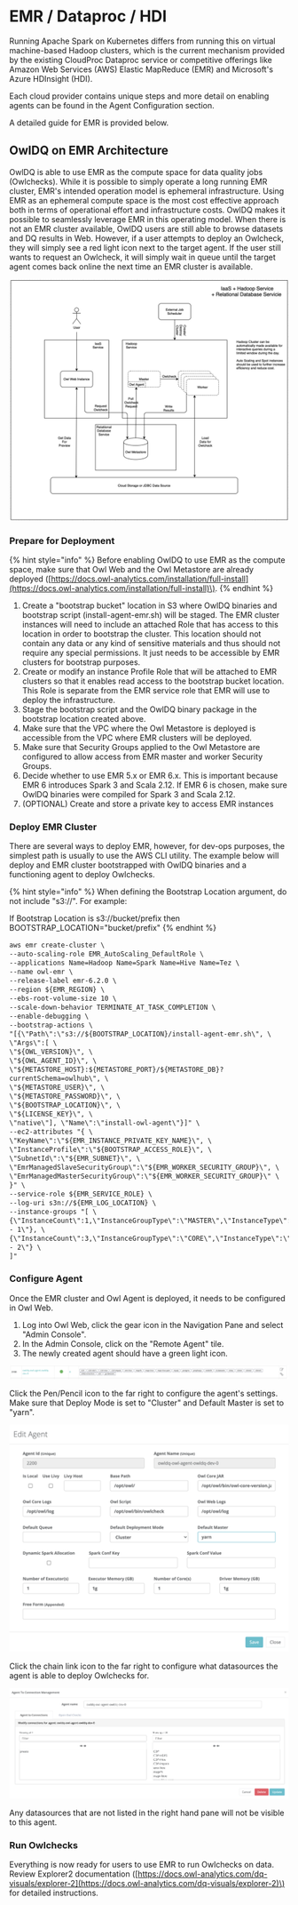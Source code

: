 # EMR / Dataproc / HDI

Running Apache Spark on Kubernetes differs from running this on virtual machine-based Hadoop clusters, which is the current mechanism provided by the existing CloudProc Dataproc service or competitive offerings like Amazon Web Services \(AWS\) Elastic MapReduce \(EMR\) and Microsoft's Azure HDInsight \(HDI\).

Each cloud provider contains unique steps and more detail on enabling agents can be found in the Agent Configuration section.

A detailed guide for EMR is provided below.

## OwlDQ on EMR Architecture

OwlDQ is able to use EMR as the compute space for data quality jobs \(Owlchecks\). While it is possible to simply operate a long running EMR cluster, EMR's intended operation model is ephemeral infrastructure. Using EMR as an ephemeral compute space is the most cost effective approach both in terms of operational effort and infrastructure costs. OwlDQ makes it possible to seamlessly leverage EMR in this operating model. When there is not an EMR cluster available, OwlDQ users are still able to browse datasets and DQ results in Web. However, if a user attempts to deploy an Owlcheck, they will simply see a red light icon next to the target agent. If the user still wants to request an Owlcheck, it will simply wait in queue until the target agent comes back online the next time an EMR cluster is available.

![](../.gitbook/assets/screenshot-2021-02-17-at-9.47.05-am.png)

### Prepare for Deployment

{% hint style="info" %}
Before enabling OwlDQ to use EMR as the compute space, make sure that Owl Web and the Owl Metastore are already deployed \([https://docs.owl-analytics.com/installation/full-install](https://docs.owl-analytics.com/installation/full-install)\). 
{% endhint %}

1. Create a "bootstrap bucket" location in S3 where OwlDQ binaries and bootstrap script \(install-agent-emr.sh\) will be staged. The EMR cluster instances will need to include an attached Role that has access to this location in order to bootstrap the cluster. This location should not contain any data or any kind of sensitive materials and thus should not require any special permissions. It just needs to be accessible by EMR clusters for bootstrap purposes. 
2. Create or modify an instance Profile Role that will be attached to EMR clusters so that it enables read access to the bootstrap bucket location. This Role is separate from the EMR service role that EMR will use to deploy the infrastructure.
3. Stage the bootstrap script and the OwlDQ binary package in the bootstrap location created above.
4. Make sure that the VPC where the Owl Metastore is deployed is accessible from the VPC where EMR clusters will be deployed.
5. Make sure that Security Groups applied to the Owl Metastore are configured to allow access from EMR master and worker Security Groups.
6. Decide whether to use EMR 5.x or EMR 6.x. This is important because EMR 6 introduces Spark 3 and Scala 2.12. If EMR 6 is chosen, make sure OwlDQ binaries were compiled for Spark 3 and Scala 2.12.
7. \(OPTIONAL\) Create and store a private key to access EMR instances

### Deploy EMR Cluster

There are several ways to deploy EMR, however, for dev-ops purposes, the simplest path is usually to use the AWS CLI utility. The example below will deploy and EMR cluster bootstrapped with OwlDQ binaries and a functioning agent to deploy Owlchecks. 

{% hint style="info" %}
When defining the Bootstrap Location argument, do not include "s3://". For example:

If Bootstrap Location is s3://bucket/prefix then BOOTSTRAP\_LOCATION="bucket/prefix"
{% endhint %}

```
aws emr create-cluster \
--auto-scaling-role EMR_AutoScaling_DefaultRole \
--applications Name=Hadoop Name=Spark Name=Hive Name=Tez \
--name owl-emr \
--release-label emr-6.2.0 \
--region ${EMR_REGION} \
--ebs-root-volume-size 10 \
--scale-down-behavior TERMINATE_AT_TASK_COMPLETION \
--enable-debugging \
--bootstrap-actions \
"[{\"Path\":\"s3://${BOOTSTRAP_LOCATION}/install-agent-emr.sh\", \
\"Args\":[ \
\"${OWL_VERSION}\", \
\"${OWL_AGENT_ID}\", \
\"${METASTORE_HOST}:${METASTORE_PORT}/${METASTORE_DB}?currentSchema=owlhub\", \
\"${METASTORE_USER}\", \
\"${METASTORE_PASSWORD}\", \
\"${BOOTSTRAP_LOCATION}\", \
\"${LICENSE_KEY}\", \
\"native\"], \"Name\":\"install-owl-agent\"}]" \
--ec2-attributes "{ \
\"KeyName\":\"${EMR_INSTANCE_PRIVATE_KEY_NAME}\", \
\"InstanceProfile\":\"${BOOTSTRAP_ACCESS_ROLE}\", \
\"SubnetId\":\"${EMR_SUBNET}\", \
\"EmrManagedSlaveSecurityGroup\":\"${EMR_WORKER_SECURITY_GROUP}\", \
\"EmrManagedMasterSecurityGroup\":\"${EMR_WORKER_SECURITY_GROUP}\" \
}" \
--service-role ${EMR_SERVICE_ROLE} \
--log-uri s3n://${EMR_LOG_LOCATION} \
--instance-groups "[ \
{\"InstanceCount\":1,\"InstanceGroupType\":\"MASTER\",\"InstanceType\":\"${EMR_MASTER_INSTANCE_TYPE}\",\"Name\":\"Master - 1\"}, \
{\"InstanceCount\":3,\"InstanceGroupType\":\"CORE\",\"InstanceType\":\"${EMR_CORE_INSTANCE_TYPE}\",\"Name\":\"Core - 2\"} \
]" 
```

### Configure Agent

Once the EMR cluster and Owl Agent is deployed, it needs to be configured in Owl Web. 

1. Log into Owl Web, click the gear icon in the Navigation Pane and select "Admin Console".
2. In the Admin Console, click on the "Remote Agent" tile.
3. The newly created agent should have a green light icon.

![](../.gitbook/assets/screenshot-2021-02-17-at-10.53.19-am.png)

Click the Pen/Pencil icon to the far right to configure the agent's settings. Make sure that Deploy Mode is set to "Cluster" and Default Master is set to "yarn".

![](../.gitbook/assets/screenshot-2021-02-17-at-10.57.39-am.png)

Click the chain link icon to the far right to configure what datasources the agent is able to deploy Owlchecks for.

![](../.gitbook/assets/screenshot-2021-02-17-at-11.00.48-am.png)

Any datasources that are not listed in the right hand pane will not be visible to this agent.

### Run Owlchecks

Everything is now ready for users to use EMR to run Owlchecks on data. Review Explorer2 documentation \([https://docs.owl-analytics.com/dq-visuals/explorer-2](https://docs.owl-analytics.com/dq-visuals/explorer-2)\) for detailed instructions.

